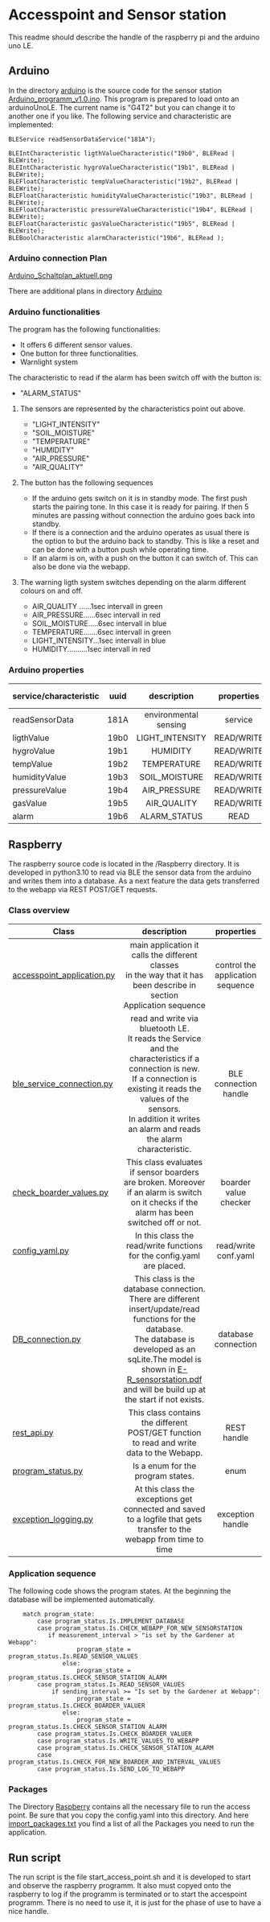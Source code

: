 # Accesspoint and Sensor station

This readme should describe the handle of the raspberry pi and the arduino uno LE.
## Arduino
In the directory [arduino](arduino) is the source code for the sensor station [Arduino_programm_v1.0.ino](arduino%2FArduino_programm_v1.0.ino).
This program is prepared to load onto an arduinoUnoLE.
The current name is "G4T2" but you can change it to another one if you like.
The following service and characteristic are implemented:

    BLEService readSensorDataService("181A");

    BLEIntCharacteristic ligthValueCharacteristic("19b0", BLERead | BLEWrite);
    BLEIntCharacteristic hygroValueCharacteristic("19b1", BLERead | BLEWrite);
    BLEFloatCharacteristic tempValueCharacteristic("19b2", BLERead | BLEWrite);
    BLEFloatCharacteristic humidityValueCharacteristic("19b3", BLERead | BLEWrite);
    BLEFloatCharacteristic pressureValueCharacteristic("19b4", BLERead | BLEWrite);
    BLEFloatCharacteristic gasValueCharacteristic("19b5", BLERead | BLEWrite);
    BLEBoolCharacteristic alarmCharacteristic("19b6", BLERead );

### Arduino connection Plan
[Arduino_Schaltplan_aktuell.png](..%2FArduino%2FArduino_Schaltplan_aktuell.png) 

There are additional plans in directory [Arduino](..%2FArduino)
### Arduino functionalities

The program has the following functionalities: 
- It offers 6 different sensor values.
- One button for three functionalities.
- Warnlight system

The characteristic to read if the alarm has been switch off with the button is:
- "ALARM_STATUS"
1) The sensors are represented by the characteristics point out above.
   - "LIGHT_INTENSITY"
   - "SOIL_MOISTURE"
   - "TEMPERATURE"
   - "HUMIDITY"
   - "AIR_PRESSURE"
   - "AIR_QUALITY"
   

2) The button has the following sequences
    - If the arduino gets switch on it is in standby mode. The first push starts the pairing tone.
      In this case it is ready for pairing. If then 5 minutes are passing without connection 
      the arduino goes back into standby.
    - If there is a connection and the arduino operates as usual there is the option to but the arduino back to standby.
      This is like a reset and can be done with a button push while operating time.
    - If an alarm is on, with a push on the button it can switch of. This can also be done via the webapp.
   

3) The warning ligth system switches depending on the alarm different colours on and off.
   - AIR_QUALITY ......1sec intervall in green
   - AIR_PRESSURE......6sec intervall in red
   - SOIL_MOISTURE.....6sec intervall in blue
   - TEMPERATURE.......6sec intervall in green
   - LIGHT_INTENSITY...1sec intervall in blue
   - HUMIDITY..........1sec intervall in red

### Arduino properties

| service/characteristic |  uuid   |      description      | properties | alarm interval | alarm light |
|------------------------|:-------:|:---------------------:|:----------:|:--------------:|:-----------:|
| readSensorData         |  181A   | environmental sensing |  service   |       -        |      -      |
| ligthValue             |  19b0   |    LIGHT_INTENSITY    | READ/WRITE |      1sec      |    blue     |
| hygroValue             |  19b1   |       HUMIDITY        | READ/WRITE |      1sec      |     red     |
| tempValue              |  19b2   |      TEMPERATURE      | READ/WRITE |      6sec      |    green    |
| humidityValue          |  19b3   |     SOIL_MOISTURE     | READ/WRITE |      6sec      |    blue     |
| pressureValue          |  19b4   |     AIR_PRESSURE      | READ/WRITE |      6sec      |     red     |
| gasValue               |  19b5   |      AIR_QUALITY      | READ/WRITE |      1sec      |    green    |
| alarm                  |  19b6   |     ALARM_STATUS      |    READ    |       -        |      -      |



## Raspberry
The raspberry source code is located in the /Raspberry directory. It is developed in python3.10 to read via BLE the sensor data from the arduino and writes them into a database.
As a next feature the data gets transferred to the webapp via REST POST/GET requests.

### Class overview


| Class                                                                |                                                                                                                                        description                                                                                                                                        |            properties            |
|----------------------------------------------------------------------|:-----------------------------------------------------------------------------------------------------------------------------------------------------------------------------------------------------------------------------------------------------------------------------------------:|:--------------------------------:|
| [accesspoint_application.py](Raspberry%2Faccesspoint_application.py) |                                                                              main application it calls the different classes<br/> in the way that it has been describe in section<br/> Application sequence                                                                               | control the application sequence |
| [ble_service_connection.py](Raspberry%2Fble_service_connection.py)   |                   read and write via bluetooth LE.<br/>It reads the Service and the characteristics if a connection is new.<br/>If a connection is existing it reads the values of the sensors.<br/>In addition it writes an alarm and reads the alarm characteristic.                    |      BLE connection handle       |
| [check_boarder_values.py](Raspberry%2Fcheck_boarder_values.py)       |                                                                        This class evaluates if sensor boarders are broken. Moreover if an alarm is switch on it checks if the alarm has been switched off or not.                                                                         |      boarder value checker       |
| [config_yaml.py](Raspberry%2Fconfig_yaml.py)                         |                                                                                                          In this class the read/write functions for the config.yaml are placed.                                                                                                           |       read/write conf.yaml       |
| [DB_connection.py](Raspberry%2FDB_connection.py)                     | This class is the database connection. There are different insert/update/read functions for the database.<br/>The database is developed as an sqLite.The model is shown in [E-R_sensorstation.pdf](Database_sql%2FE-R_sensorstation.pdf) and will be build up at the start if not exists. |       database connection        |
| [rest_api.py](Raspberry%2Frest_api.py)                               |                                                                                                 This class contains the different POST/GET function to read and write data to the Webapp.                                                                                                 |           REST handle            |
| [program_status.py](Raspberry%2Fprogram_status.py)                   |                                                                                                                             Is a enum for the program states.                                                                                                                             |               enum               |
| [exception_logging.py](Raspberry%2Fexception_logging.py)             |                                                                                   At this class the exceptions get connected and saved to a logfile that gets transfer to the webapp from time to time                                                                                    |         exception handle         |


### Application sequence
The following code shows the program states. At the beginning the database will be implemented automatically.
        
        match program_state:
            case program_status.Is.IMPLEMENT_DATABASE
            case program_status.Is.CHECK_WEBAPP_FOR_NEW_SENSORSTATION
               if measurement_interval > "is set by the Gardener at Webapp":
                       program_state = program_status.Is.READ_SENSOR_VALUES
                   else:
                       program_state = program_status.Is.CHECK_SENSOR_STATION_ALARM
            case program_status.Is.READ_SENSOR_VALUES
                if sending_interval >= "Is set by the Gardener at Webapp":
                       program_state = program_status.Is.CHECK_BOARDER_VALUER
                   else:
                       program_state = program_status.Is.CHECK_SENSOR_STATION_ALARM
            case program_status.Is.CHECK_BOARDER_VALUER
            case program_status.Is.WRITE_VALUES_TO_WEBAPP
            case program_status.Is.CHECK_SENSOR_STATION_ALARM
            case program_status.Is.CHECK_FOR_NEW_BOARDER_AND_INTERVAL_VALUES
            case program_status.Is.SEND_LOG_TO_WEBAPP

### Packages
   The Directory [Raspberry](Raspberry) contains all the necessary file to run the access point.
   Be sure that you copy the config.yaml into this directory.
   And here [import_packages.txt](import_packages.txt) you find a list of all the Packages you need to run the application.
## Run script
The run script is the file start_access_point.sh and it is developed to start and observe the raspberry programm. 
It also must copyed onto the raspberry to log if the programm is terminated or to start the accespoint programm.
There is no need to use it, it is just for the phase of use to have a nice handle. 